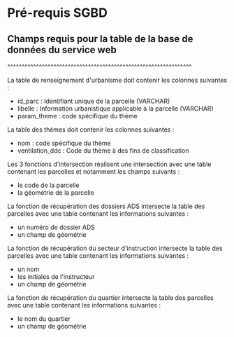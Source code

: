 # Pré-requis SGBD

## Champs requis pour la table de la base de données du service web
^^^^^^^^^^^^^^^^^^^^^^^^^^^^^^^^^^^^^^^^^^^^^^^^^^^^^^^^^^^^^^^^

La table de renseignement d'urbanisme doit contenir les colonnes suivantes :

* id_parc : Identifiant unique de la parcelle (VARCHAR)
* libelle : Information urbanistique applicable à la parcelle (VARCHAR)
* param_theme : code spécifique du thème

La table des thèmes doit contenir les colonnes suivantes :

* nom : code spécifique du thème
* ventilation_ddc : Code du thème à des fins de classification

Les 3 fonctions d'intersection réalisent une intersection avec une table contenant les parcelles et notamment les champs suivants :

* le code de la parcelle
* la géométrie de la parcelle

La fonction de récupération des dossiers ADS intersecte la table des parcelles avec une table contenant les informations suivantes :

* un numéro de dossier ADS
* un champ de géométrie

La fonction de récupération du secteur d'instruction intersecte la table des parcelles avec une table contenant les informations suivantes :

* un nom
* les initiales de l'instructeur
* un champ de géométrie

La fonction de récupération du quartier intersecte la table des parcelles avec une table contenant les informations suivantes :

* le nom du quartier
* un champ de géométrie
